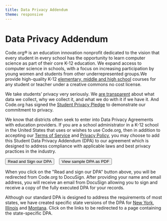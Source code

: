 ```yaml
---
title: Data Privacy Addendum
theme: responsive
---
```


# Data Privacy Addendum

Code.org® is an education innovation nonprofit dedicated to the vision that every student in every school has the opportunity to learn computer science as part of their core K-12 education. We expand access to computer science in schools, with a focus on increasing participation by young women and students from other underrepresented groups.We provide high-quality K-12 [elementary, middle and high school](https://studio.code.org/courses) courses for any student or teacher under a creative commons no cost license.

We take students’ privacy very seriously. We [are transparent](/privacy) about what data we collect, why we collect it, and what we do with it if we have it. And Code.org has signed the [Student Privacy Pledge](https://studentprivacypledge.org/) to demonstrate our commitment to privacy.

We know that districts often seek to enter into Data Privacy Agreements with education providers. If you are a school administrator in a K-12 school in the United States that uses or wishes to use Code.org, then in addition to accepting our [Terms of Service](/tos) and [Privacy Policy](/privacy), you may choose to add this Student Data Privacy Addendum (DPA) to our agreement which is designed to address compliance with applicable laws and best privacy practices in the industry.

[<button>Read and Sign our DPA</button>](https://na2.docusign.net/Member/PowerFormSigning.aspx?PowerFormId=3219d6ec-4af2-4fd3-b811-cd93a2b2a11b&env=na2&acct=66bab3ee-40e1-40e3-ad7f-7576ba73668c) &nbsp;&nbsp; [<button>View sample DPA as PDF</button>](/sample-dpa.pdf)

When you click on the "Read and sign our DPA" button above, you will be redirected from Code.org to DocuSign. After providing your name and email address, you will receive an email from DocuSign allowing you to sign and receive a copy of the fully executed DPA for your records.

Although our standard DPA is designed to address the requirements of most states, we have created specific state versions of the DPA for [New York](/dpa-ny), [Illinois](/dpa-il) and [Montana](/dpa-mt). Click on the links to be redirected to a page containing the state-specific DPA.
